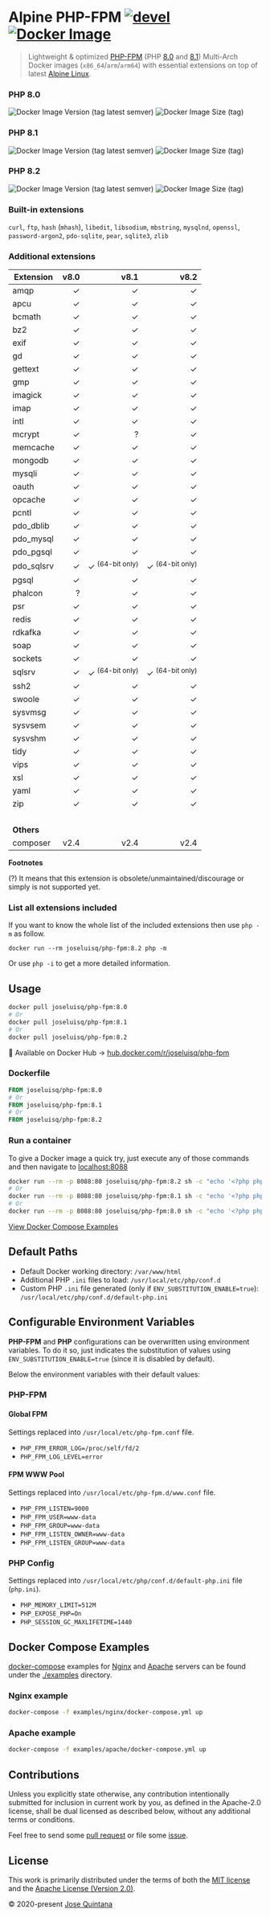 # Alpine PHP-FPM [![devel](https://github.com/joseluisq/alpine-php-fpm/workflows/devel/badge.svg)](https://github.com/joseluisq/alpine-php-fpm/actions?query=workflow%3Adevel) [![Docker Image](https://img.shields.io/docker/pulls/joseluisq/php-fpm.svg)](https://hub.docker.com/r/joseluisq/php-fpm/)

> Lightweight & optimized [PHP-FPM](https://www.php.net/manual/en/install.fpm.php) (PHP [8.0](https://www.php.net/ChangeLog-8.php#PHP_8_0) and [8.1](https://www.php.net/ChangeLog-8.php#PHP_8_1)) Multi-Arch Docker images (`x86_64`/`arm`/`arm64`) with essential extensions on top of latest [Alpine Linux](https://alpinelinux.org/).

### PHP 8.0

![Docker Image Version (tag latest semver)](https://img.shields.io/docker/v/joseluisq/php-fpm/8.0) ![Docker Image Size (tag)](https://img.shields.io/docker/image-size/joseluisq/php-fpm/8.0)

### PHP 8.1

![Docker Image Version (tag latest semver)](https://img.shields.io/docker/v/joseluisq/php-fpm/8.1) ![Docker Image Size (tag)](https://img.shields.io/docker/image-size/joseluisq/php-fpm/8.1)

### PHP 8.2

![Docker Image Version (tag latest semver)](https://img.shields.io/docker/v/joseluisq/php-fpm/8.2) ![Docker Image Size (tag)](https://img.shields.io/docker/image-size/joseluisq/php-fpm/8.2)

### Built-in extensions

`curl`, `ftp`, `hash` (`mhash`), `libedit`, `libsodium`, `mbstring`, `mysqlnd`, `openssl`, `password-argon2`, `pdo-sqlite`, `pear`, `sqlite3`, `zlib`

### Additional extensions

| Extension  |   v8.0 |   v8.1 |   v8.2 |
| ---------- | -----: | -----: | -----: |
| amqp       |      ✓ |      ✓ |        ✓ |
| apcu       |      ✓ |      ✓ |        ✓ |
| bcmath     |      ✓ |      ✓ |        ✓ |
| bz2        |      ✓ |      ✓ |        ✓ |
| exif       |      ✓ |      ✓ |        ✓ |
| gd         |      ✓ |      ✓ |        ✓ |
| gettext    |      ✓ |      ✓ |        ✓ |
| gmp        |      ✓ |      ✓ |        ✓ |
| imagick    |      ✓ |      ✓ |        ✓ |
| imap       |      ✓ |      ✓ |        ✓ |
| intl       |      ✓ |      ✓ |        ✓ |
| mcrypt     |      ✓ |      ? |        ✓ |
| memcache   |      ✓ |      ✓ |        ✓ |
| mongodb    |      ✓ |      ✓ |        ✓ |
| mysqli     |      ✓ |      ✓ |        ✓ |
| oauth      |      ✓ |      ✓ |        ✓ |
| opcache    |      ✓ |      ✓ |        ✓ |
| pcntl      |      ✓ |      ✓ |        ✓ |
| pdo_dblib  |      ✓ |      ✓ |        ✓ |
| pdo_mysql  |      ✓ |      ✓ |        ✓ |
| pdo_pgsql  |      ✓ |      ✓ |        ✓ |
| pdo_sqlsrv |      ✓ |      ✓ <sup>(64-bit only)</sub> |     ✓ <sup>(64-bit only)</sub> |
| pgsql      |      ✓ |      ✓ |        ✓ |
| phalcon    |      ? |      ✓ |        ✓ |
| psr        |      ✓ |      ✓ |        ✓ |
| redis      |      ✓ |      ✓ |        ✓ |
| rdkafka    |      ✓ |      ✓ |        ✓ |
| soap       |      ✓ |      ✓ |        ✓ |
| sockets    |      ✓ |      ✓ |        ✓ |
| sqlsrv     |      ✓ |      ✓ <sup>(64-bit only)</sub> |    ✓ <sup>(64-bit only)</sub> |
| ssh2       |      ✓ |      ✓ |        ✓ |
| swoole     |      ✓ |      ✓ |        ✓ |
| sysvmsg    |      ✓ |      ✓ |        ✓ |
| sysvsem    |      ✓ |      ✓ |        ✓ |
| sysvshm    |      ✓ |      ✓ |        ✓ |
| tidy       |      ✓ |      ✓ |        ✓ |
| vips       |      ✓ |      ✓ |        ✓ |
| xsl        |      ✓ |      ✓ |        ✓ |
| yaml       |      ✓ |      ✓ |        ✓ |
| zip        |      ✓ |      ✓ |        ✓ |
| &nbsp;     | &nbsp; | &nbsp; |   &nbsp; |
| **Others** |        |        |          |
| composer   |   v2.4 |   v2.4 |     v2.4 |

**Footnotes**

(?) It means that this extension is obsolete/unmaintained/discourage or simply is not supported yet.

### List all extensions included

If you want to know the whole list of the included extensions then use `php -m` as follow.

```
docker run --rm joseluisq/php-fpm:8.2 php -m
```

Or use `php -i` to get a more detailed information.

## Usage

```sh
docker pull joseluisq/php-fpm:8.0
# Or
docker pull joseluisq/php-fpm:8.1
# Or
docker pull joseluisq/php-fpm:8.2

```

🐳 Available on Docker Hub → [hub.docker.com/r/joseluisq/php-fpm](https://hub.docker.com/r/joseluisq/php-fpm/)

### Dockerfile

```Dockerfile
FROM joseluisq/php-fpm:8.0
# Or
FROM joseluisq/php-fpm:8.1
# Or
FROM joseluisq/php-fpm:8.2
```

### Run a container

To give a Docker image a quick try, just execute any of those commands and then navigate to [localhost:8088](http://localhost:8088)

```sh
docker run --rm -p 8088:80 joseluisq/php-fpm:8.2 sh -c "echo '<?php phpinfo();' > index.php; php -S [::]:80 -t ."
# Or
docker run --rm -p 8088:80 joseluisq/php-fpm:8.1 sh -c "echo '<?php phpinfo();' > index.php; php -S [::]:80 -t ."
# Or
docker run --rm -p 8088:80 joseluisq/php-fpm:8.0 sh -c "echo '<?php phpinfo();' > index.php; php -S [::]:80 -t ."
```

[View Docker Compose Examples](#docker-compose-examples)

## Default Paths

- Default Docker working directory: `/var/www/html`
- Additional PHP `.ini` files to load: `/usr/local/etc/php/conf.d`
- Custom PHP `.ini` file generated (only if `ENV_SUBSTITUTION_ENABLE=true`): `/usr/local/etc/php/conf.d/default-php.ini`

## Configurable Environment Variables

**PHP-FPM** and **PHP** configurations can be overwritten using environment variables.
To do it so, just indicates the substitution of values using `ENV_SUBSTITUTION_ENABLE=true` (since it is disabled by default).

Below the environment variables with their default values:

### PHP-FPM

#### Global FPM

Settings replaced into `/usr/local/etc/php-fpm.conf` file.

- `PHP_FPM_ERROR_LOG=/proc/self/fd/2`
- `PHP_FPM_LOG_LEVEL=error`

#### FPM WWW Pool

Settings replaced into `/usr/local/etc/php-fpm.d/www.conf` file.

- `PHP_FPM_LISTEN=9000`
- `PHP_FPM_USER=www-data`
- `PHP_FPM_GROUP=www-data`
- `PHP_FPM_LISTEN_OWNER=www-data`
- `PHP_FPM_LISTEN_GROUP=www-data`

### PHP Config

Settings replaced into `/usr/local/etc/php/conf.d/default-php.ini` file (`php.ini`).

- `PHP_MEMORY_LIMIT=512M`
- `PHP_EXPOSE_PHP=On`
- `PHP_SESSION_GC_MAXLIFETIME=1440`

## Docker Compose Examples

[docker-compose](https://docs.docker.com/compose/) examples for [Nginx](https://hub.docker.com/_/nginx) and [Apache](https://hub.docker.com/_/httpd) servers can be found under the [./examples](./examples) directory.

### Nginx example

```sh
docker-compose -f examples/nginx/docker-compose.yml up
```

### Apache example

```sh
docker-compose -f examples/apache/docker-compose.yml up
```

## Contributions

Unless you explicitly state otherwise, any contribution intentionally submitted for inclusion in current work by you, as defined in the Apache-2.0 license, shall be dual licensed as described below, without any additional terms or conditions.

Feel free to send some [pull request](https://github.com/joseluisq/alpine-php-fpm/pulls) or file some [issue](https://github.com/joseluisq/alpine-php-fpm/issues).

## License

This work is primarily distributed under the terms of both the [MIT license](LICENSE-MIT) and the [Apache License (Version 2.0)](LICENSE-APACHE).

© 2020-present [Jose Quintana](https://joseluisq.net)
